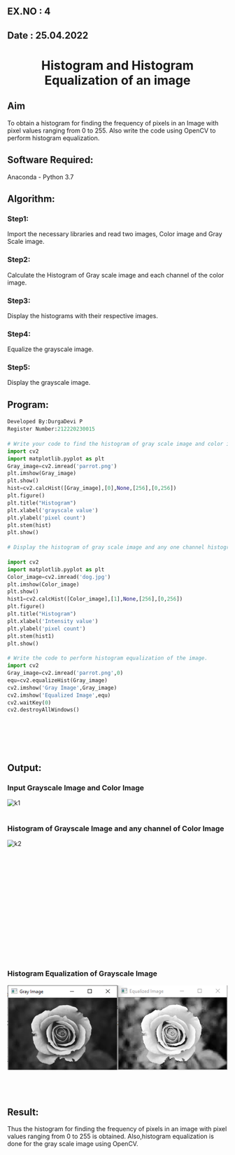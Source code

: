 ## EX.NO : 4
## Date : 25.04.2022
# <p align="center"> Histogram and Histogram Equalization of an image</p>

## Aim
To obtain a histogram for finding the frequency of pixels in an Image with pixel values ranging from 0 to 255. Also write the code using OpenCV to perform histogram equalization.

## Software Required:
Anaconda - Python 3.7

## Algorithm:
### Step1:
Import the necessary libraries and read two images, Color image and Gray Scale image.
<br>

### Step2:
Calculate the Histogram of Gray scale image and each channel of the color image.
<br>

### Step3:
Display the histograms with their respective images.
<br>

### Step4:
Equalize the grayscale image.
<br>

### Step5:
Display the grayscale image.
<br>

## Program:
```python
Developed By:DurgaDevi P
Register Number:212220230015

# Write your code to find the histogram of gray scale image and color image channels.
import cv2
import matplotlib.pyplot as plt
Gray_image=cv2.imread('parrot.png')
plt.imshow(Gray_image)
plt.show()
hist=cv2.calcHist([Gray_image],[0],None,[256],[0,256])
plt.figure()
plt.title("Histogram")
plt.xlabel('grayscale value')
plt.ylabel('pixel count')
plt.stem(hist)
plt.show()

# Display the histogram of gray scale image and any one channel histogram from color image

import cv2
import matplotlib.pyplot as plt
Color_image=cv2.imread('dog.jpg')
plt.imshow(Color_image)
plt.show()
hist1=cv2.calcHist([Color_image],[1],None,[256],[0,256])
plt.figure()
plt.title("Histogram")
plt.xlabel('Intensity value')
plt.ylabel('pixel count')
plt.stem(hist1)
plt.show()

# Write the code to perform histogram equalization of the image. 
import cv2
Gray_image=cv2.imread('parrot.png',0)
equ=cv2.equalizeHist(Gray_image)
cv2.imshow('Gray Image',Gray_image)
cv2.imshow('Equalized Image',equ)
cv2.waitKey(0)
cv2.destroyAllWindows()
```



<br>
<br>
<br>
<br>

## Output:
### Input Grayscale Image and Color Image
![k1](https://user-images.githubusercontent.com/75235704/175230220-44082315-e7eb-4bec-aef5-7ac10494a635.PNG)
<br>
<br>

### Histogram of Grayscale Image and any channel of Color Image
![k2](https://user-images.githubusercontent.com/75235704/175230248-23e40491-91a0-4a77-8660-ccbe219ab493.PNG)
<br>
<br>
<br>
<br>
<br>
<br>
<br>
<br>
<br>
<br>
<br>
<br>
<br>
<br>
<br>
<br>

### Histogram Equalization of Grayscale Image
![output](./static/img/h5.png)
<br>
<br>
<br>
<br>

## Result: 
Thus the histogram for finding the frequency of pixels in an image with pixel values ranging from 0 to 255 is obtained. Also,histogram equalization is done for the gray scale image using OpenCV.
